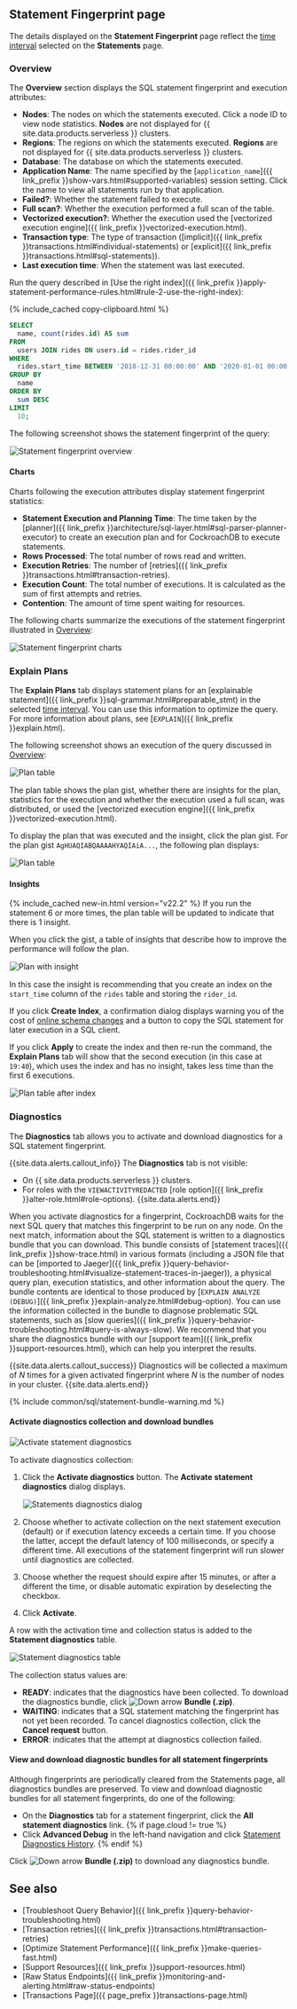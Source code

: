 <a id="statement-details-page"></a>

## Statement Fingerprint page

The details displayed on the **Statement Fingerprint** page reflect the [time interval](#time-interval) selected on the **Statements** page.

### Overview

The **Overview** section displays the SQL statement fingerprint and execution attributes:

- **Nodes**: The nodes on which the statements executed. Click a node ID to view node statistics. **Nodes** are not displayed for {{ site.data.products.serverless }} clusters.
- **Regions**: The regions on which the statements executed. **Regions** are not displayed for {{ site.data.products.serverless }} clusters.
- **Database**: The database on which the statements executed.
- **Application Name**: The name specified by the [`application_name`]({{ link_prefix }}show-vars.html#supported-variables) session setting. Click the name to view all statements run by that application.
- **Failed?**: Whether the statement failed to execute.
- **Full scan?**: Whether the execution performed a full scan of the table.
- **Vectorized execution?**: Whether the execution used the [vectorized execution engine]({{ link_prefix }}vectorized-execution.html).
- **Transaction type**: The type of transaction ([implicit]({{ link_prefix }}transactions.html#individual-statements) or [explicit]({{ link_prefix }}transactions.html#sql-statements)).
- **Last execution time**: When the statement was last executed.

Run the query described in [Use the right index]({{ link_prefix }}apply-statement-performance-rules.html#rule-2-use-the-right-index):

{% include_cached copy-clipboard.html %}
~~~ sql
SELECT
  name, count(rides.id) AS sum
FROM
  users JOIN rides ON users.id = rides.rider_id
WHERE
  rides.start_time BETWEEN '2018-12-31 00:00:00' AND '2020-01-01 00:00:00'
GROUP BY
  name
ORDER BY
  sum DESC
LIMIT
  10;
~~~

The following screenshot shows the statement fingerprint of the query:

<img src="{{ 'images/v22.2/ui_statement_fingerprint_overview.png' | relative_url }}" alt="Statement fingerprint overview" style="border:1px solid #eee;max-width:100%" />

#### Charts

Charts following the execution attributes display statement fingerprint statistics:

- **Statement Execution and Planning Time**: The time taken by the [planner]({{ link_prefix }}architecture/sql-layer.html#sql-parser-planner-executor) to create an execution plan and for CockroachDB to execute statements.
- **Rows Processed**: The total number of rows read and written.
- **Execution Retries**: The number of [retries]({{ link_prefix }}transactions.html#transaction-retries).
- **Execution Count**: The total number of executions. It is calculated as the sum of first attempts and retries.
- **Contention**: The amount of time spent waiting for resources.

The following charts summarize the executions of the statement fingerprint illustrated in [Overview](#overview):

<img src="{{ 'images/v22.2/ui_statement_fingerprint_charts.png' | relative_url }}" alt="Statement fingerprint charts" style="border:1px solid #eee;max-width:100%" />

### Explain Plans

The **Explain Plans** tab displays statement plans for an [explainable statement]({{ link_prefix }}sql-grammar.html#preparable_stmt) in the selected [time interval](#time-interval).
You can use this information to optimize the query. For more information about plans, see [`EXPLAIN`]({{ link_prefix }}explain.html).

The following screenshot shows an execution of the query discussed in [Overview](#overview):

<img src="{{ 'images/v22.2/ui_plan_table.png' | relative_url }}" alt="Plan table" style="border:1px solid #eee;max-width:100%" />

The plan table shows the plan gist, whether there are insights for the plan, statistics for the execution and whether the execution used a full scan, was distributed, or used the [vectorized execution engine]({{ link_prefix }}vectorized-execution.html).

To display the plan that was executed and the insight, click the plan gist. For the plan gist `AgHUAQIABQAAAAHYAQIAiA...`, the following plan displays:

<img src="{{ 'images/v22.2/ui_statement_plan.png' | relative_url }}" alt="Plan table" style="border:1px solid #eee;max-width:100%" />

#### Insights

{% include_cached new-in.html version="v22.2" %} If you run the statement 6 or more times, the plan table will be updated to indicate that there is 1 insight.

When you click the gist, a table of insights that describe how to improve the performance will follow the plan.

<img src="{{ 'images/v22.2/plan_with_insight.png' | relative_url }}" alt="Plan with insight" style="border:1px solid #eee;max-width:100%" />

In this case the insight is recommending that you create an index on the `start_time` column of the `rides` table and storing the `rider_id`.

If you click **Create Index**, a confirmation dialog displays warning you of the cost of [online schema changes](online-schema-changes.html) and a button to copy the SQL statement for later execution in a SQL client.

If you click **Apply** to create the index and then re-run the command, the **Explain Plans** tab will show that the second execution (in this case at `19:40`), which uses the index and has no insight, takes less time than the first 6 executions.

<img src="{{ 'images/v22.2/ui_statement_plan_2.png' | relative_url }}" alt="Plan table after index" style="border:1px solid #eee;max-width:100%" />

### Diagnostics

The **Diagnostics** tab allows you to activate and download diagnostics for a SQL statement fingerprint.

{{site.data.alerts.callout_info}}
The **Diagnostics** tab is not visible:

- On {{ site.data.products.serverless }} clusters.
- For roles with the `VIEWACTIVITYREDACTED` [role option]({{ link_prefix }}alter-role.html#role-options).
{{site.data.alerts.end}}

When you activate diagnostics for a fingerprint, CockroachDB waits for the next SQL query that matches this fingerprint to be run on any node. On the next match, information about the SQL statement is written to a diagnostics bundle that you can download. This bundle consists of [statement traces]({{ link_prefix }}show-trace.html) in various formats (including a JSON file that can be [imported to Jaeger]({{ link_prefix }}query-behavior-troubleshooting.html#visualize-statement-traces-in-jaeger)), a physical query plan, execution statistics, and other information about the query. The bundle contents are identical to those produced by [`EXPLAIN ANALYZE (DEBUG)`]({{ link_prefix }}explain-analyze.html#debug-option). You can use the information collected in the bundle to diagnose problematic SQL statements, such as [slow queries]({{ link_prefix }}query-behavior-troubleshooting.html#query-is-always-slow). We recommend that you share the diagnostics bundle with our [support team]({{ link_prefix }}support-resources.html), which can help you interpret the results.

{{site.data.alerts.callout_success}}
Diagnostics will be collected a maximum of *N* times for a given activated fingerprint where *N* is the number of nodes in your cluster.
{{site.data.alerts.end}}

{% include common/sql/statement-bundle-warning.md %}

#### Activate diagnostics collection and download bundles

<img src="{{ 'images/v22.2/ui_activate_diagnostics.png' | relative_url }}" alt="Activate statement diagnostics" style="border:1px solid #eee;max-width:100%" />

To activate diagnostics collection:

1. Click the **Activate diagnostics** button. The **Activate statement diagnostics** dialog displays.

    <img src="{{ 'images/v22.2/ui_activate_diagnostics_dialog.png' | relative_url }}" alt="Statements diagnostics dialog" style="border:1px solid #eee;max-width:100%" />

1. Choose whether to activate collection on the next statement execution (default) or if execution latency exceeds a certain time. If you choose the latter, accept the default latency of 100 milliseconds, or specify a different time. All executions of the statement fingerprint will run slower until diagnostics are collected.
1. Choose whether the request should expire after 15 minutes, or after a different the time, or disable automatic expiration by deselecting the checkbox.
1. Click **Activate**.

A row  with the activation time and collection status is added to the **Statement diagnostics** table.

<img src="{{ 'images/v22.2/ui_statement_diagnostics.png' | relative_url }}" alt="Statement diagnostics table" style="border:1px solid #eee;max-width:100%" />

The collection status values are:

- **READY**: indicates that the diagnostics have been collected. To download the diagnostics bundle, click <img src="{{ 'images/v22.2/ui-download-button.png' | relative_url }}" alt="Down arrow" /> **Bundle (.zip)**.
- **WAITING**: indicates that a SQL statement matching the fingerprint has not yet been recorded. To cancel diagnostics collection, click the **Cancel request** button.
- **ERROR**: indicates that the attempt at diagnostics collection failed.

#### View and download diagnostic bundles for all statement fingerprints

Although fingerprints are periodically cleared from the Statements page, all diagnostics bundles are preserved. To view and download diagnostic bundles for all statement fingerprints, do one of the following:

- On the **Diagnostics** tab for a statement fingerprint, click the **All statement diagnostics** link.
{% if page.cloud != true %}
- Click **Advanced Debug** in the left-hand navigation and click [Statement Diagnostics History](ui-debug-pages.html#reports).
{% endif %}

Click <img src="{{ 'images/v22.2/ui-download-button.png' | relative_url }}" alt="Down arrow" /> **Bundle (.zip)** to download any diagnostics bundle.

## See also

- [Troubleshoot Query Behavior]({{ link_prefix }}query-behavior-troubleshooting.html)
- [Transaction retries]({{ link_prefix }}transactions.html#transaction-retries)
- [Optimize Statement Performance]({{ link_prefix }}make-queries-fast.html)
- [Support Resources]({{ link_prefix }}support-resources.html)
- [Raw Status Endpoints]({{ link_prefix }}monitoring-and-alerting.html#raw-status-endpoints)
- [Transactions Page]({{ page_prefix }}transactions-page.html)
